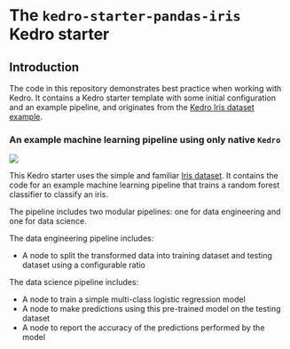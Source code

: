 # The `kedro-starter-pandas-iris` Kedro starter

## Introduction

The code in this repository demonstrates best practice when working with Kedro. It contains a Kedro starter template with some initial configuration and an example pipeline, and originates from the [Kedro Iris dataset example](https://kedro.readthedocs.io/en/stable/02_get_started/05_example_project.html).


### An example machine learning pipeline using only native `Kedro`

![](./images/iris_pipeline.png)

This Kedro starter uses the simple and familiar [Iris dataset](https://www.kaggle.com/uciml/iris). It contains the code for an example machine learning pipeline that trains a random forest classifier to classify an iris. 

The pipeline includes two modular pipelines: one for data engineering and one for data science.

The data engineering pipeline includes:

* A node to split the transformed data into training dataset and testing dataset using a configurable ratio

The data science pipeline includes:

* A node to train a simple multi-class logistic regression model
* A node to make predictions using this pre-trained model on the testing dataset
* A node to report the accuracy of the predictions performed by the model
